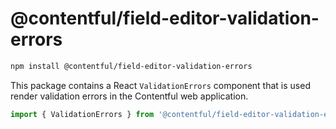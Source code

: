 # @contentful/field-editor-validation-errors

```bash
npm install @contentful/field-editor-validation-errors
```

This package contains a React `ValidationErrors` component that is used render validation errors in the Contentful web application.

```js
import { ValidationErrors } from '@contentful/field-editor-validation-errors';
```
